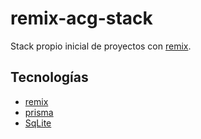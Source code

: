 # remix-acg-stack

Stack propio inicial de proyectos con [remix](https://www.remix.run/).


## Tecnologías
- [remix](https://www.remix.run/)
- [prisma](https://www.prisma.io/)
- [SqLite](https://www.sqlite.org/index.html)

